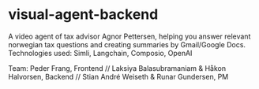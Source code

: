 # visual-agent-backend

A video agent of tax advisor Agnor Pettersen, helping you answer relevant norwegian tax questions and creating summaries by Gmail/Google Docs. Technologies used: Simli, Langchain, Composio, OpenAI 

Team:
Peder Frang, Frontend //
Laksiya Balasubramaniam & Håkon Halvorsen, Backend //
Stian André Weiseth & Runar Gundersen, PM
